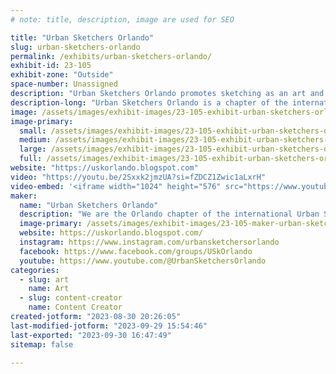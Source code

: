 ```yaml
---
# note: title, description, image are used for SEO

title: "Urban Sketchers Orlando"
slug: urban-sketchers-orlando
permalink: /exhibits/urban-sketchers-orlando/
exhibit-id: 23-105
exhibit-zone: "Outside"
space-number: Unassigned
description: "Urban Sketchers Orlando promotes sketching as an art and documentary form."
description-long: "Urban Sketchers Orlando is a chapter of the international Urban Sketchers movement. We come together to draw from direct observation of life, recording daily scenes, special events, and the people and places who make up our incredible world. We encourage everyone to try sketching as a new way to observe and see the world around them -- and to record that world for the future."
image: /assets/images/exhibit-images/23-105-exhibit-urban-sketchers-orlando-43-2018-04-05newblogheader-8653-large.jpg
image-primary: 
  small: /assets/images/exhibit-images/23-105-exhibit-urban-sketchers-orlando-43-2018-04-05newblogheader-8653-small.jpg
  medium: /assets/images/exhibit-images/23-105-exhibit-urban-sketchers-orlando-43-2018-04-05newblogheader-8653-medium.jpg
  large: /assets/images/exhibit-images/23-105-exhibit-urban-sketchers-orlando-43-2018-04-05newblogheader-8653-large.jpg
  full: /assets/images/exhibit-images/23-105-exhibit-urban-sketchers-orlando-43-2018-04-05newblogheader-8653-full.jpg
website: "https://uskorlando.blogspot.com"
video: "https://youtu.be/2Sxxk2jmzUA?si=fZDCZ1Zwic1aLxrH"
video-embed: '<iframe width="1024" height="576" src="https://www.youtube.com/embed/2Sxxk2jmzUA?feature=oembed" frameborder="0" allow="accelerometer; autoplay; clipboard-write; encrypted-media; gyroscope; picture-in-picture; web-share" allowfullscreen title="Artists sketching Live Theatre in Orlando -A Little Night Music -Dr. Phillips Performing Arts Center"></iframe>'
maker: 
  name: "Urban Sketchers Orlando"
  description: "We are the Orlando chapter of the international Urban Sketchers movement. We go on site and sketch from life to document what we see and how we are part of the community. As a group we are inclusive and welcoming, supporting sketchers of all ages, interests, backgrounds, and levels of experience."
  image-primary: /assets/images/exhibit-images/23-105-maker-urban-sketchers-orlando-2018-04-05newblogheader-medium.jpg
  website: https://uskorlando.blogspot.com/
  instagram: https://www.instagram.com/urbansketchersorlando
  facebook: https://www.facebook.com/groups/USkOrlando
  youtube: https://www.youtube.com/@UrbanSketchersOrlando
categories: 
  - slug: art
    name: Art
  - slug: content-creator
    name: Content Creator
created-jotform: "2023-08-30 20:26:05"
last-modified-jotform: "2023-09-29 15:54:46"
last-exported: "2023-09-30 16:47:49"
sitemap: false

---
```

